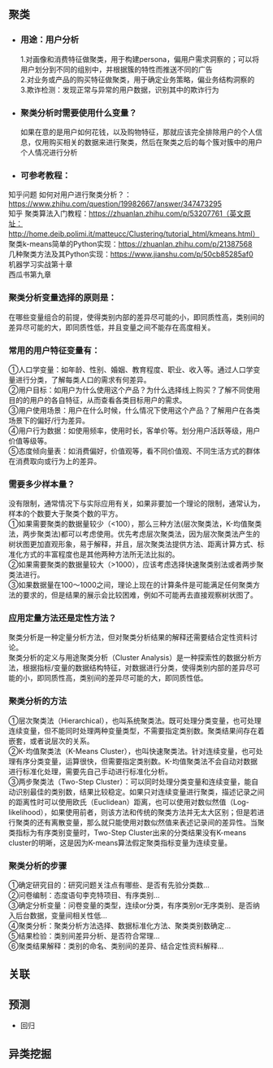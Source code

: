 ## 聚类  
- ### 用途：用户分析  
  1.对画像和消费特征做聚类，用于构建persona，偏用户需求洞察的；可以将用户划分到不同的组别中，并根据簇的特性而推送不同的广告  
  2.对业务或产品的购买特征做聚类，用于确定业务策略，偏业务结构洞察的  
  3.欺诈检测：发现正常与异常的用户数据，识别其中的欺诈行为
- ### 聚类分析时需要使用什么变量？
  如果在意的是用户如何花钱，以及购物特征，那就应该完全排除用户的个人信息，仅用购买相关的数据来进行聚类，然后在聚类之后的每个簇对簇中的用户个人情况进行分析
- ### 可参考教程：  
知乎问题 如何对用户进行聚类分析？：https://www.zhihu.com/question/19982667/answer/347473295  
知乎 聚类算法入门教程：https://zhuanlan.zhihu.com/p/53207761（英文原址：http://home.deib.polimi.it/matteucc/Clustering/tutorial_html/kmeans.html）  
聚类k-means简单的Python实现：https://zhuanlan.zhihu.com/p/21387568  
几种聚类方法及其Python实现：https://www.jianshu.com/p/50cb85285af0  
机器学习实战第十章  
西瓜书第九章

### 聚类分析变量选择的原则是：  
在哪些变量组合的前提，使得类别内部的差异尽可能的小，即同质性高，类别间的差异尽可能的大，即同质性低，并且变量之间不能存在高度相关。  
### 常用的用户特征变量有：  
①人口学变量：如年龄、性别、婚姻、教育程度、职业、收入等。通过人口学变量进行分类，了解每类人口的需求有何差异。  
②用户目标：如用户为什么使用这个产品？为什么选择线上购买？了解不同使用目的的用户的各自特征，从而查看各类目标用户的需求。  
③用户使用场景：用户在什么时候，什么情况下使用这个产品？了解用户在各类场景下的偏好/行为差异。  
④用户行为数据：如使用频率，使用时长，客单价等。划分用户活跃等级，用户价值等级等。  
⑤态度倾向量表：如消费偏好，价值观等，看不同价值观、不同生活方式的群体在消费取向或行为上的差异。
### 需要多少样本量？  
没有限制，通常情况下与实际应用有关，如果非要加一个理论的限制，通常认为，样本的个数要大于聚类个数的平方。  
①如果需要聚类的数据量较少（<100），那么三种方法(层次聚类法，K-均值聚类法，两步聚类法)都可以考虑使用。优先考虑层次聚类法，因为层次聚类法产生的树状图更加直观形象，易于解释，并且，层次聚类法提供方法、距离计算方式、标准化方式的丰富程度也是其他两种方法所无法比拟的。  
②如果需要聚类的数据量较大（>1000），应该考虑选择快速聚类别法或者两步聚类法进行。  
③如果数据量在100～1000之间，理论上现在的计算条件是可能满足任何聚类方法的要求的，但是结果的展示会比较困难，例如不可能再去直接观察树状图了。
### 应用定量方法还是定性方法？  
聚类分析是一种定量分析方法，但对聚类分析结果的解释还需要结合定性资料讨论。  
聚类分析的定义与用途聚类分析（Cluster Analysis）是一种探索性的数据分析方法，根据指标/变量的数据结构特征，对数据进行分类，使得类别内部的差异尽可能的小，即同质性高，类别间的差异尽可能的大，即同质性低。  
### 聚类分析的方法  
①层次聚类法（Hierarchical），也叫系统聚类法。既可处理分类变量，也可处理连续变量，但不能同时处理两种变量类型，不需要指定类别数。聚类结果间存在着嵌套，或者说层次的关系。  
②K-均值聚类法（K-Means Cluster），也叫快速聚类法。针对连续变量，也可处理有序分类变量，运算很快，但需要指定类别数。K-均值聚类法不会自动对数据进行标准化处理，需要先自己手动进行标准化分析。  
③两步聚类法（Two-Step Cluster）：可以同时处理分类变量和连续变量，能自动识别最佳的类别数，结果比较稳定。如果只对连续变量进行聚类，描述记录之间的距离性时可以使用欧氏（Euclidean）距离，也可以使用对数似然值（Log-likelihood），如果使用前者，则该方法和传统的聚类方法并无太大区别；但是若进行聚类的还有离散变量，那么就只能使用对数似然值来表述记录间的差异性。当聚类指标为有序类别变量时，Two-Step Cluster出来的分类结果没有K-means cluster的明晰，这是因为K-means算法假定聚类指标变量为连续变量。  
### 聚类分析的步骤  
①确定研究目的：研究问题关注点有哪些、是否有先验分类数…  
②问卷编制：态度语句李克特项目、有序类别…  
③确定分析变量：问卷变量的类型，连续or分类，有序类别or无序类别、是否纳入后台数据，变量间相关性低…  
④聚类分析：聚类分析方法选择、数据标准化方法、聚类类别数确定…  
⑤结果检验：类别间差异分析、是否符合常理…  
⑥聚类结果解释：类别的命名、类别间的差异、结合定性资料解释…
## 关联  
## 预测
- 回归
## 异类挖掘
